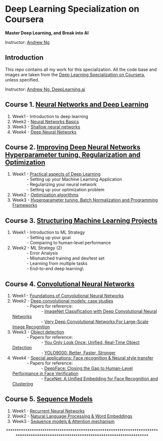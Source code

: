 # Deep Learning Specialization on Coursera

**Master Deep Learning, and Break into AI**

Instructor: [Andrew Ng](http://www.andrewng.org/)

## Introduction

This repo contains all my work for this specialization. All the code base and images are taken from the [Deep Learning Specialization on Coursera](https://www.coursera.org/specializations/deep-learning), unless specified.

Instructor: [Andrew Ng, DeepLearning.ai]()

 ## Course 1. [Neural Networks and Deep Learning](https://www.youtube.com/watch?v=CS4cs9xVecg&list=PLkDaE6sCZn6Ec-XTbcX1uRg2_u4xOEky0)
 
1. Week1 - Introduction to deep learning
2. Week2 - [Neural Networks Basics](https://github.com/imakhadmi/DeepLearning.AI/blob/master/Deep%20Learning%20Specialization/Neural%20Networks%20and%20Deep%20Learning/Week%202/Logistic_Regression_with_a_Neural_Network_mindset_v6a.ipynb)
3. Week3 - [Shallow neural networks](https://github.com/imakhadmi/DeepLearning.AI/blob/master/Deep%20Learning%20Specialization/Neural%20Networks%20and%20Deep%20Learning/Week%203/Planar_data_classification_with_onehidden_layer_v6c.ipynb)
4. Week4 - [Deep Neural Networks](https://github.com/imakhadmi/DeepLearning.AI/tree/master/Deep%20Learning%20Specialization/Neural%20Networks%20and%20Deep%20Learning/Week%204)

## Course 2. [Improving Deep Neural Networks Hyperparameter tuning, Regularization and Optimization](https://www.youtube.com/watch?v=1waHlpKiNyY&list=PLkDaE6sCZn6Hn0vK8co82zjQtt3T2Nkqc)

1. Week1 - [Practical aspects of Deep Learning](https://github.com/imakhadmi/DeepLearning.AI/tree/master/Deep%20Learning%20Specialization/Improving%20Deep%20Neural%20Networks/Week%201)\
         &nbsp;&nbsp;&nbsp;&nbsp;&nbsp;&nbsp;&nbsp;&nbsp;&nbsp;&nbsp;&nbsp;&nbsp;- Setting up your Machine Learning Application  
         &nbsp;&nbsp;&nbsp;&nbsp;&nbsp;&nbsp;&nbsp;&nbsp;&nbsp;&nbsp;&nbsp;&nbsp;- Regularizing your neural network  
         &nbsp;&nbsp;&nbsp;&nbsp;&nbsp;&nbsp;&nbsp;&nbsp;&nbsp;&nbsp;&nbsp;&nbsp;- Setting up your optimization problem  
2. Week2 - [Optimization algorithms](https://github.com/imakhadmi/DeepLearning.AI/tree/master/Deep%20Learning%20Specialization/Improving%20Deep%20Neural%20Networks/Week%202)
3. Week3 - [Hyperparameter tuning, Batch Normalization and Programming Frameworks](https://github.com/imakhadmi/DeepLearning.AI/tree/master/Deep%20Learning%20Specialization/Improving%20Deep%20Neural%20Networks/Week%203)

## Course 3. [Structuring Machine Learning Projects](https://www.youtube.com/watch?v=dFX8k1kXhOw&list=PLkDaE6sCZn6E7jZ9sN_xHwSHOdjUxUW_b)

1. Week1 - Introduction to ML Strategy\
         &nbsp;&nbsp;&nbsp;&nbsp;&nbsp;&nbsp;&nbsp;&nbsp;&nbsp;&nbsp;&nbsp;&nbsp;- Setting up your goal\
         &nbsp;&nbsp;&nbsp;&nbsp;&nbsp;&nbsp;&nbsp;&nbsp;&nbsp;&nbsp;&nbsp;&nbsp;- Comparing to human-level performance
2. Week2 - ML Strategy (2)\
         &nbsp;&nbsp;&nbsp;&nbsp;&nbsp;&nbsp;&nbsp;&nbsp;&nbsp;&nbsp;&nbsp;&nbsp;- Error Analysis\
         &nbsp;&nbsp;&nbsp;&nbsp;&nbsp;&nbsp;&nbsp;&nbsp;&nbsp;&nbsp;&nbsp;&nbsp;- Mismatched training and dev/test set\
         &nbsp;&nbsp;&nbsp;&nbsp;&nbsp;&nbsp;&nbsp;&nbsp;&nbsp;&nbsp;&nbsp;&nbsp;- Learning from multiple tasks\
         &nbsp;&nbsp;&nbsp;&nbsp;&nbsp;&nbsp;&nbsp;&nbsp;&nbsp;&nbsp;&nbsp;&nbsp;- End-to-end deep learning\
         
 ## Course 4. [Convolutional Neural Networks](https://www.youtube.com/watch?v=ArPaAX_PhIs&list=PLkDaE6sCZn6Gl29AoE31iwdVwSG-KnDzF)
 
 1. Week1 - [Foundations of Convolutional Neural Networks](https://github.com/imakhadmi/DeepLearning.AI/tree/master/Deep%20Learning%20Specialization/Convolutional%20Neural%20Networks/Week%201)
 2. Week2 - [Deep convolutional models: case studies](https://github.com/imakhadmi/DeepLearning.AI/blob/master/Deep%20Learning%20Specialization/Convolutional%20Neural%20Networks/Week%202/ResNet/Residual_Networks_v2a.ipynb)\
         &nbsp;&nbsp;&nbsp;&nbsp;&nbsp;&nbsp;&nbsp;&nbsp;&nbsp;&nbsp;&nbsp;&nbsp;- Papers for reference:  
         &nbsp;&nbsp;&nbsp;&nbsp;&nbsp;&nbsp;&nbsp;&nbsp;&nbsp;&nbsp;&nbsp;&nbsp;&nbsp;&nbsp;&nbsp;&nbsp;&nbsp;&nbsp;&nbsp;&nbsp;&nbsp;&nbsp;&nbsp;&nbsp;- [ImageNet Classification with Deep Convolutional Neural Networks](https://papers.nips.cc/paper/4824-imagenet-classification-with-deep-convolutional-neural-networks.pdf)\
         &nbsp;&nbsp;&nbsp;&nbsp;&nbsp;&nbsp;&nbsp;&nbsp;&nbsp;&nbsp;&nbsp;&nbsp;&nbsp;&nbsp;&nbsp;&nbsp;&nbsp;&nbsp;&nbsp;&nbsp;&nbsp;&nbsp;&nbsp;&nbsp;- [Very Deep Convolutional Networks For Large-Scale Image Recognition](https://arxiv.org/pdf/1409.1556.pdf)
 3. Week3 - [Object detection](https://github.com/imakhadmi/DeepLearning.AI/tree/master/Deep%20Learning%20Specialization/Convolutional%20Neural%20Networks/Week%203)\
         &nbsp;&nbsp;&nbsp;&nbsp;&nbsp;&nbsp;&nbsp;&nbsp;&nbsp;&nbsp;&nbsp;&nbsp;- Papers for reference:\
         &nbsp;&nbsp;&nbsp;&nbsp;&nbsp;&nbsp;&nbsp;&nbsp;&nbsp;&nbsp;&nbsp;&nbsp;&nbsp;&nbsp;&nbsp;&nbsp;&nbsp;&nbsp;&nbsp;&nbsp;&nbsp;&nbsp;&nbsp;&nbsp;- [You Only Look Once: Unified, Real-Time Object Detection](https://arxiv.org/pdf/1506.02640.pdf)\
         &nbsp;&nbsp;&nbsp;&nbsp;&nbsp;&nbsp;&nbsp;&nbsp;&nbsp;&nbsp;&nbsp;&nbsp;&nbsp;&nbsp;&nbsp;&nbsp;&nbsp;&nbsp;&nbsp;&nbsp;&nbsp;&nbsp;&nbsp;&nbsp;- [YOLO9000: Better, Faster, Stronger](https://arxiv.org/pdf/1612.08242.pdf)
 4. Week4 - [Special applications: Face recognition & Neural style transfer](https://github.com/imakhadmi/DeepLearning.AI/tree/master/Deep%20Learning%20Specialization/Convolutional%20Neural%20Networks/Week%204)\
         &nbsp;&nbsp;&nbsp;&nbsp;&nbsp;&nbsp;&nbsp;&nbsp;&nbsp;&nbsp;&nbsp;&nbsp;- Papers for reference:\
         &nbsp;&nbsp;&nbsp;&nbsp;&nbsp;&nbsp;&nbsp;&nbsp;&nbsp;&nbsp;&nbsp;&nbsp;&nbsp;&nbsp;&nbsp;&nbsp;&nbsp;&nbsp;&nbsp;&nbsp;&nbsp;&nbsp;&nbsp;&nbsp;- [DeepFace: Closing the Gap to Human-Level Performance in Face Verification](https://www.cs.toronto.edu/~ranzato/publications/taigman_cvpr14.pdf)\
         &nbsp;&nbsp;&nbsp;&nbsp;&nbsp;&nbsp;&nbsp;&nbsp;&nbsp;&nbsp;&nbsp;&nbsp;&nbsp;&nbsp;&nbsp;&nbsp;&nbsp;&nbsp;&nbsp;&nbsp;&nbsp;&nbsp;&nbsp;&nbsp;- [FaceNet: A Unified Embedding for Face Recognition and Clustering](https://www.cv-foundation.org/openaccess/content_cvpr_2015/papers/Schroff_FaceNet_A_Unified_2015_CVPR_paper.pdf)
 
 ## Course 5. [Sequence Models](https://www.youtube.com/watch?v=DejHQYAGb7Q&list=PLkDaE6sCZn6F6wUI9tvS_Gw1vaFAx6rd6)
 1. Week1 - [Recurrent Neural Networks](https://github.com/imakhadmi/DeepLearning.AI/tree/master/Deep%20Learning%20Specialization/Sequence%20Models/Week%201)
 2. Week2 - [Natural Language Processing & Word Embeddings](https://github.com/imakhadmi/DeepLearning.AI/tree/master/Deep%20Learning%20Specialization/Sequence%20Models/Week%202)
 3. Week3 - [Sequence models & Attention mechanism](https://github.com/imakhadmi/DeepLearning.AI/tree/master/Deep%20Learning%20Specialization/Sequence%20Models/Week%203)
 
<p align="center"> *************************************************************************************************************************************</p>
